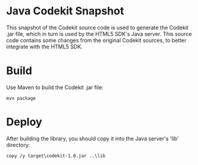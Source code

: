 Java Codekit Snapshot
===

This snapshot of the Codekit source code is used to generate the Codekit .jar file, which in turn is used by the HTML5 SDK's Java server. This source code contains some changes from the original Codekit sources, to better integrate with the HTML5 SDK.

Build
===

Use Maven to build the Codekit .jar file:

    mvn package
    
Deploy
===

After building the library, you should copy it into the Java server's 'lib' directory:

    copy /y target\codekit-1.0.jar ..\lib
